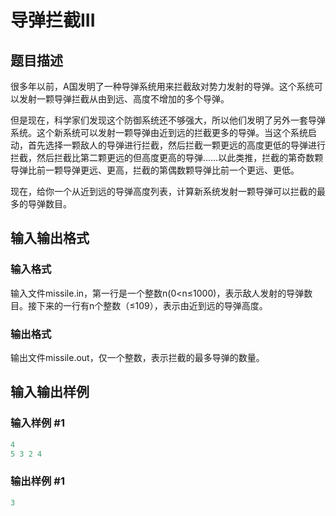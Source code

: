 # 导弹拦截III

## 题目描述

很多年以前，A国发明了一种导弹系统用来拦截敌对势力发射的导弹。这个系统可以发射一颗导弹拦截从由到远、高度不增加的多个导弹。

但是现在，科学家们发现这个防御系统还不够强大，所以他们发明了另外一套导弹系统。这个新系统可以发射一颗导弹由近到远的拦截更多的导弹。当这个系统启动，首先选择一颗敌人的导弹进行拦截，然后拦截一颗更远的高度更低的导弹进行拦截，然后拦截比第二颗更远的但高度更高的导弹……以此类推，拦截的第奇数颗导弹比前一颗导弹更远、更高，拦截的第偶数颗导弹比前一个更远、更低。

现在，给你一个从近到远的导弹高度列表，计算新系统发射一颗导弹可以拦截的最多的导弹数目。

## 输入输出格式

### 输入格式

输入文件missile.in，第一行是一个整数n(0<n≤1000)，表示敌人发射的导弹数目。接下来的一行有n个整数（≤109），表示由近到远的导弹高度。 

### 输出格式

输出文件missile.out，仅一个整数，表示拦截的最多导弹的数量。

## 输入输出样例

### 输入样例 #1

```cpp
4
5 3 2 4
```


### 输出样例 #1

```cpp
3
```


